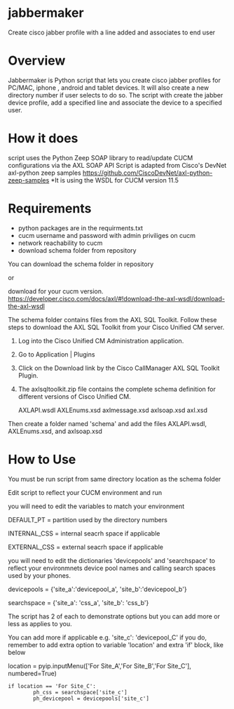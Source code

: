 # jabbermaker
Create cisco jabber profile with a line added and associates to end user


Overview
=============

Jabbermaker is Python script that lets you create cisco jabber profiles for PC/MAC, iphone , android and tablet devices.
It will also create a new directory number if user selects to do so.
The script with create the jabber device profile, add a specified line and associate the device to a specified user.


How it does
=============
script uses the Python Zeep SOAP library to read/update CUCM configurations via the AXL SOAP API
Script is adapted from Cisco's DevNet axl-python zeep samples
https://github.com/CiscoDevNet/axl-python-zeep-samples
*It is using the WSDL for CUCM version 11.5


Requirements
===============
- python packages are in the requirments.txt 
- cucm username and password with admin priviliges on cucm
- network reachability to cucm
- download schema folder from repository

You can download the schema folder in repository 

or 

download for your cucm version. 
https://developer.cisco.com/docs/axl/#!download-the-axl-wsdl/download-the-axl-wsdl

The schema folder contains files from the AXL SQL Toolkit.
Follow these steps to download the AXL SQL Toolkit from your Cisco Unified CM server.

   1. Log into the Cisco Unified CM Administration application.

   2. Go to Application | Plugins

   3. Click on the Download link by the Cisco CallManager AXL SQL Toolkit Plugin.

   4. The axlsqltoolkit.zip file contains the complete schema definition for different versions of Cisco Unified CM. 

	    AXLAPI.wsdl
	    AXLEnums.xsd
	    axlmessage.xsd
	    axlsoap.xsd
	    axl.xsd

Then create a folder named 'schema' and add the files AXLAPI.wsdl, AXLEnums.xsd, and axlsoap.xsd


How to Use
===========
You must be run script from same directory location as the schema folder

Edit script to reflect your CUCM environment and run

you will need to edit the variables to match your environment

DEFAULT_PT  = partition used by the directory numbers

INTERNAL_CSS  = internal seacrh space if applicable

EXTERNAL_CSS = external seacrh space if applicable

you will need to edit the dictionaries 'devicepools' and 'searchspace' to reflect your environmnets device pool names and calling search spaces used by your phones.


devicepools = {'site_a':'devicepool_a', 'site_b':'devicepool_b'}

searchspace = {'site_a': 'css_a', 'site_b': 'css_b'}

The script has 2 of each to demonstrate options but you can add more or less as applies to you.

You can add more if applicable e.g. 'site_c': 'devicepool_C'
if you do, remember to add extra option to variable 'location' and extra 'if' block, like below

location =  pyip.inputMenu(['For Site_A','For Site_B','For Site_C'], numbered=True)

	if location == 'For Site_C':        
    		ph_css = searchspace['site_c']
    		ph_devicepool = devicepools['site_c']
